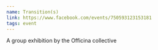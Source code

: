 ```yaml
---
name: Transition(s)
link: https://www.facebook.com/events/750593123153181
tags: event
---
```

A group exhibition by the Officina collective
